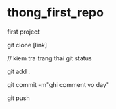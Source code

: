 # thong_first_repo
first project

git clone [link]

// kiem tra trang thai
git status

git add .

git commit -m"ghi comment vo day"

git push 
  